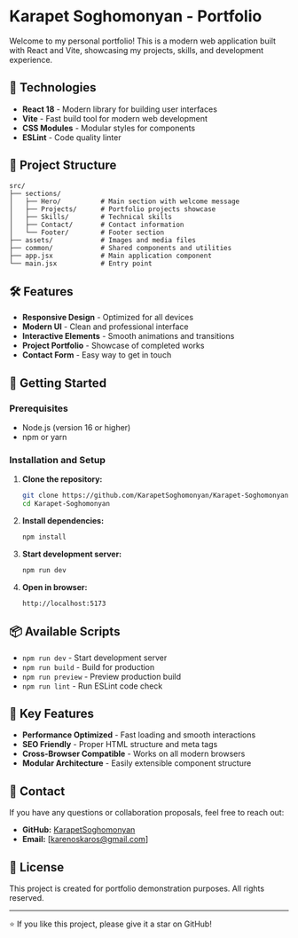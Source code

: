 # Karapet Soghomonyan - Portfolio

Welcome to my personal portfolio! This is a modern web application built with React and Vite, showcasing my projects, skills, and development experience.

## 🚀 Technologies

- **React 18** - Modern library for building user interfaces
- **Vite** - Fast build tool for modern web development
- **CSS Modules** - Modular styles for components
- **ESLint** - Code quality linter

## 📁 Project Structure

```
src/
├── sections/
│   ├── Hero/          # Main section with welcome message
│   ├── Projects/      # Portfolio projects showcase
│   ├── Skills/        # Technical skills
│   ├── Contact/       # Contact information
│   └── Footer/        # Footer section
├── assets/            # Images and media files
├── common/            # Shared components and utilities
├── app.jsx            # Main application component
└── main.jsx           # Entry point
```

## 🛠️ Features

- **Responsive Design** - Optimized for all devices
- **Modern UI** - Clean and professional interface
- **Interactive Elements** - Smooth animations and transitions
- **Project Portfolio** - Showcase of completed works
- **Contact Form** - Easy way to get in touch

## 🚀 Getting Started

### Prerequisites
- Node.js (version 16 or higher)
- npm or yarn

### Installation and Setup

1. **Clone the repository:**
   ```bash
   git clone https://github.com/KarapetSoghomonyan/Karapet-Soghomonyan.git
   cd Karapet-Soghomonyan
   ```

2. **Install dependencies:**
   ```bash
   npm install
   ```

3. **Start development server:**
   ```bash
   npm run dev
   ```

4. **Open in browser:**
   ```
   http://localhost:5173
   ```

## 📦 Available Scripts

- `npm run dev` - Start development server
- `npm run build` - Build for production
- `npm run preview` - Preview production build
- `npm run lint` - Run ESLint code check

## 🎨 Key Features

- **Performance Optimized** - Fast loading and smooth interactions
- **SEO Friendly** - Proper HTML structure and meta tags
- **Cross-Browser Compatible** - Works on all modern browsers
- **Modular Architecture** - Easily extensible component structure

## 📧 Contact

If you have any questions or collaboration proposals, feel free to reach out:

- **GitHub:** [KarapetSoghomonyan](https://github.com/KarapetSoghomonyan)
- **Email:** [karenoskaros@gmail.com]


## 📄 License

This project is created for portfolio demonstration purposes. All rights reserved.

---

⭐ If you like this project, please give it a star on GitHub!